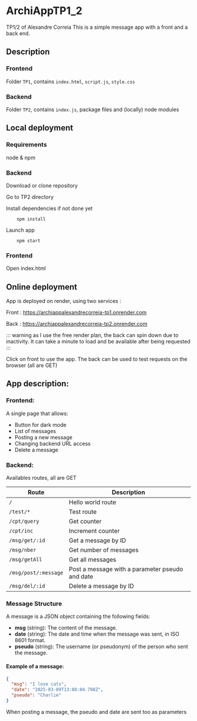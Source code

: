 # ArchiAppTP1_2
TP1/2 of Alexandre Correia
This is a simple message app with a front and a back end.

## Description

### Frontend

Folder `TP1`, contains `index.html`, `script.js`, `style.css`

### Backend

Folder `TP2`, contains `index.js`, package files and (locally) node modules

## Local deployment

### Requirements

node & npm

### Backend

Download or clone repository

Go to TP2 directory

Install dependencies if not done yet

```
    npm install
```

Launch app

```
    npm start
```

### Frontend

Open index.html

## Online deployment

App is deployed on render, using two services :

Front : https://archiappalexandrecorreia-tp1.onrender.com

Back :  https://archiappalexandrecorreia-tp2.onrender.com

::: warning
as I use the free render plan, the back can spin down due to inactivity. It can take a minute to load and be available after being requested
:::

Click on front to use the app. The back can be used to test requests on the browser (all are GET)

## App description:

### Frontend: 

A single page that allows:
- Button for dark mode
- List of messages
- Posting a new message
- Changing backend URL access
- Delete a message

### Backend:

Availables routes, all are GET

| Route               | Description                |
|---------------------|----------------------------|
| `/`                 | Hello world route          |
| `/test/*`           | Test route                 |
| `/cpt/query`        | Get counter                |
| `/cpt/inc`          | Increment counter          |
| `/msg/get/:id`      | Get a message by ID        |
| `/msg/nber`         | Get number of messages     |
| `/msg/getAll`       | Get all messages           |
| `/msg/post/:message`| Post a message with a parameter pseudo and date |
| `/msg/del/:id`      | Delete a message by ID     |

### Message Structure

A message is a JSON object containing the following fields:

- **msg** (string): The content of the message.
- **date** (string): The date and time when the message was sent, in ISO 8601 format.
- **pseudo** (string): The username (or pseudonym) of the person who sent the message.

#### Example of a message:

```json
{
  "msg": "I love cats",
  "date": "2025-03-09T13:08:04.798Z",
  "pseudo": "Charlie"
}
```

When posting a message, the pseudo and date are sent too as parameters







